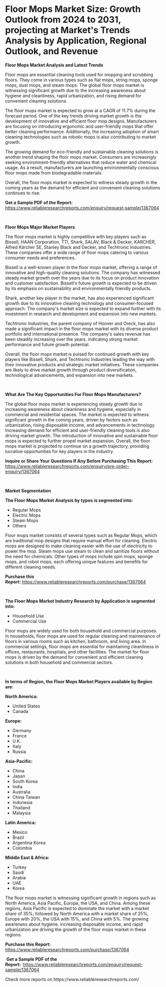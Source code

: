 <p><h1>Floor Mops Market Size: Growth Outlook from 2024 to 2031, projecting at Market's Trends Analysis by Application, Regional Outlook, and Revenue</h1></p><p><strong>Floor Mops Market Analysis and Latest Trends</strong></p>
<p><p>Floor mops are essential cleaning tools used for mopping and scrubbing floors. They come in various types such as flat mops, string mops, sponge mops, dust mops, and steam mops. The global floor mops market is witnessing significant growth due to the increasing awareness about hygiene and cleanliness, rapid urbanization, and rising demand for convenient cleaning solutions.</p><p>The floor mops market is expected to grow at a CAGR of 11.7% during the forecast period. One of the key trends driving market growth is the development of innovative and efficient floor mop designs. Manufacturers are focusing on introducing ergonomic and user-friendly mops that offer better cleaning performance. Additionally, the increasing adoption of smart cleaning technologies such as robotic mops is also contributing to market growth.</p><p>The growing demand for eco-friendly and sustainable cleaning solutions is another trend shaping the floor mops market. Consumers are increasingly seeking environment-friendly alternatives that reduce water and chemical usage. As a result, manufacturers are launching environmentally conscious floor mops made from biodegradable materials.</p><p>Overall, the floor mops market is expected to witness steady growth in the coming years as the demand for efficient and convenient cleaning solutions continues to rise.</p></p>
<p><strong>Get a Sample PDF of the Report:&nbsp;</strong> <a href="https://www.reliableresearchreports.com/enquiry/request-sample/1367064">https://www.reliableresearchreports.com/enquiry/request-sample/1367064</a></p>
<p>&nbsp;</p>
<p><strong>Floor Mops Major Market Players</strong></p>
<p><p>The floor mops market is highly competitive with key players such as Bissell, HAAN Corporation, TTI, Shark, SALAV, Black & Decker, KARCHER, Alfred Kärcher SE, Stanley Black and Decker, and Techtronic Industries. These companies offer a wide range of floor mops catering to various consumer needs and preferences.</p><p>Bissell is a well-known player in the floor mops market, offering a range of innovative and high-quality cleaning solutions. The company has witnessed steady market growth over the years due to its focus on product innovation and customer satisfaction. Bissell's future growth is expected to be driven by its emphasis on sustainability and environmentally friendly products.</p><p>Shark, another key player in the market, has also experienced significant growth due to its innovative cleaning technology and consumer-focused approach. The company's market size is expected to expand further with its investment in research and development and expansion into new markets.</p><p>Techtronic Industries, the parent company of Hoover and Oreck, has also made a significant impact in the floor mops market with its diverse product portfolio and international presence. The company's sales revenue has been steadily increasing over the years, indicating strong market performance and future growth potential.</p><p>Overall, the floor mops market is poised for continued growth with key players like Bissell, Shark, and Techtronic Industries leading the way with their innovative products and strategic market initiatives. These companies are likely to drive market growth through product diversification, technological advancements, and expansion into new markets.</p></p>
<p>&nbsp;</p>
<p><strong>What Are The Key Opportunities For Floor Mops Manufacturers?</strong></p>
<p><p>The global floor mops market is experiencing steady growth due to increasing awareness about cleanliness and hygiene, especially in commercial and residential spaces. The market is expected to witness significant growth in the coming years, driven by factors such as urbanization, rising disposable income, and advancements in technology. Increasing demand for efficient and user-friendly cleaning tools is also driving market growth. The introduction of innovative and sustainable floor mops is expected to further propel market expansion. Overall, the floor mops market is projected to continue on a growth trajectory, providing lucrative opportunities for key players in the industry.</p></p>
<p><strong>Inquire or Share Your Questions If Any Before Purchasing This Report:</strong> <a href="https://www.reliableresearchreports.com/enquiry/pre-order-enquiry/1367064">https://www.reliableresearchreports.com/enquiry/pre-order-enquiry/1367064</a></p>
<p>&nbsp;</p>
<p><strong>Market Segmentation</strong></p>
<p><strong>The Floor Mops Market Analysis by types is segmented into:</strong></p>
<p><ul><li>Regular Mops</li><li>Electric Mops</li><li>Steam Mops</li><li>Others</li></ul></p>
<p><p>Floor mops market consists of several types such as Regular Mops, which are traditional mop designs that require manual effort for cleaning. Electric mops are designed to make cleaning easier with the use of electricity to power the mop. Steam mops use steam to clean and sanitize floors without the need for chemicals. Other types of mops include spin mops, sponge mops, and robot mops, each offering unique features and benefits for different cleaning needs.</p></p>
<p><strong>Purchase this Report:&nbsp;</strong><a href="https://www.reliableresearchreports.com/purchase/1367064">https://www.reliableresearchreports.com/purchase/1367064</a></p>
<p>&nbsp;</p>
<p><strong>The Floor Mops Market Industry Research by Application is segmented into:</strong></p>
<p><ul><li>Household Use</li><li>Commercial Use</li></ul></p>
<p><p>Floor mops are widely used for both household and commercial purposes. In households, floor mops are used for regular cleaning and maintenance of floors in various rooms such as kitchen, bathroom, and living area. In commercial settings, floor mops are essential for maintaining cleanliness in offices, restaurants, hospitals, and other facilities. The market for floor mops is driven by the demand for convenient and efficient cleaning solutions in both household and commercial sectors.</p></p>
<p>&nbsp;</p>
<p><strong>In terms of Region, the Floor Mops Market Players available by Region are:</strong></p>
<p>
    <p> <strong> North America: </strong>
        <ul>
            <li>United States</li>
            <li>Canada</li>
        </ul>
        </p> 
    <p> <strong> Europe: </strong>
        <ul>
            <li>Germany</li>
            <li>France</li>
            <li>U.K.</li>
            <li>Italy</li>
            <li>Russia</li>
        </ul>
        </p> 
    <p> <strong> Asia-Pacific: </strong>
        <ul>
            <li>China</li>
            <li>Japan</li>
            <li>South Korea</li>
            <li>India</li>
            <li>Australia</li>
            <li>China Taiwan</li>
            <li>Indonesia</li>
            <li>Thailand</li>
            <li>Malaysia</li>
        </ul>
        </p> 
    <p> <strong> Latin America: </strong>
        <ul>
            <li>Mexico</li>
            <li>Brazil</li>
            <li>Argentina Korea</li>
            <li>Colombia</li>
        </ul>
        </p> 
    <p> <strong> Middle East & Africa: </strong>
        <ul>
            <li>Turkey</li>
            <li>Saudi</li>
            <li>Arabia</li>
            <li>UAE</li>
            <li>Korea</li>
        </ul>
    </p>
    </p>
<p><p>The floor mops market is witnessing significant growth in regions such as North America, Asia Pacific, Europe, the USA, and China. Among these regions, Asia Pacific is expected to dominate the market with a market share of 35%, followed by North America with a market share of 25%, Europe with 20%, the USA with 15%, and China with 5%. The growing awareness about hygiene, increasing disposable income, and rapid urbanization are driving the growth of the floor mops market in these regions.</p></p>
<p><strong>Purchase this Report: </strong><a href="https://www.reliableresearchreports.com/purchase/1367064">https://www.reliableresearchreports.com/purchase/1367064</a></p>
<p>&nbsp;<strong>Get a Sample PDF of the Report:&nbsp;&nbsp;</strong><a href="https://www.reliableresearchreports.com/enquiry/request-sample/1367064">https://www.reliableresearchreports.com/enquiry/request-sample/1367064</a></p>
<p><strong></strong></p>
<p>Check more reports on https://www.reliableresearchreports.com/</p>